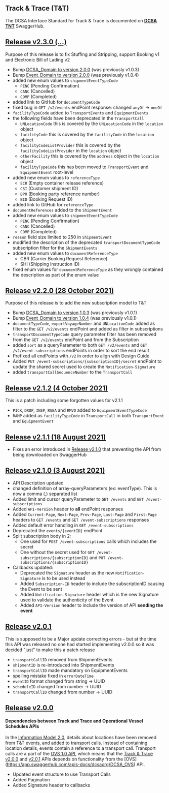 ## Track & Trace (T&T)

The DCSA Interface Standard for Track & Trace is documented on [**DCSA TNT**](https://app.swaggerhub.com/apis/dcsaorg/DCSA_TNT) SwaggerHub.

<a name="v230"></a>[Release v2.3.0 (...)](https://app.swaggerhub.com/apis-docs/dcsaorg/DCSA_TNT/2.3.0)
---
Purpose of this release is to fix Stuffing and Stripping, support Booking v1 and Electronic Bill of Lading v2
- Bump [DCSA_Domain to version 2.0.0](https://github.com/dcsaorg/DCSA-OpenAPI/tree/master/domain/dcsa#v103) (was previously v1.0.3)
- Bump [Event_Domain to version 2.0.0](https://github.com/dcsaorg/DCSA-OpenAPI/tree/master/domain/event#v104) (was previously v1.0.4)
- added new enum values to `shipmentEventTypeCode`
  - `PENC` (Pending Confirmation)
  - `CANC` (Cancelled)
  - `COMP` (Completed)
- added link to GitHub for `documentTypeCode`
- fixed bug in `GET /v2/events` endPoint response: changed `anyOf` -> `oneOf`
- `facilityTypeCode` added to `TransportEvents` and `EquipmentEvents`
- the following fields have been deprecated in the `TransportCall`
  - `UNLocationCode` this is covered by the `UNLocationCode` in the `location` object
  - `facilityCode` this is covered by the `facilityCode` in the `location` object
  - `facilityCodeListProvider` this is covered by the `facilityCodeListProvider` in the `location` object
  - `otherFacility` this is covered by the `address` object in the `location` object
  - `facilityTypeCode` this has been moved to `TransportEvent` and `EquipmentEvent` root-level
- added new enum values to `referenceType`
  - `ECR` (Empty container release reference)
  - `CSI` (Customer shipment ID)
  - `BPR` (Booking party reference number)
  - `BID` (Booking Request ID)
- added link to GitHub for `referenceType`
- `documentReferences` added to the `ShipmentEvent`
- added new enum values to `shipmentEventTypeCode`
  - `PENC` (Pending Confirmation)
  - `CANC` (Cancelled)
  - `COMP` (Completed)
- `reason` field size limited to 250 in `ShipmentEvent`
- modified the description of the deprecated `transportDocumentTypeCode` subscription filter for the `ShipmentEvents`
- added new enum values to `documentReferenceType`
  - CBR (Carrier Booking Request Reference)
  - SHI (Shipping Instruction ID)
- fixed enum values for `documentReferenceType` as they wrongly contained the description as part of the enum value


<a name="v220"></a>[Release v2.2.0 (28 October 2021)](https://app.swaggerhub.com/apis-docs/dcsaorg/DCSA_TNT/2.2.0)
---
Purpose of this release is to add the new subscription model to T&T
- Bump [DCSA_Domain to version 1.0.3](https://github.com/dcsaorg/DCSA-OpenAPI/tree/master/domain/dcsa#v103) (was previously v1.0.1)
- Bump [Event_Domain to version 1.0.4](https://github.com/dcsaorg/DCSA-OpenAPI/tree/master/domain/event#v104) (was previously v1.0.1)
- `documentTypeCode`, `exportVoyageNumber` and `UNLocationCode` added as filter to the `GET /v2/events` endPoint and added as filter in subscriptions
- `transportDocumentTypeCode` query parameter filter has been removed from the `GET /v2/events` endPoint and from the Subscription
- added `sort` as a queryParameter to both `GET /v2/events` and `GET /v2/event-subscriptions` endPoints in order to sort the end result
- Prefixed all endPoints with `/v2` in order to align with Design Guide
- Added `PUT /event-subscriptions/{subscriptionID}/secret` endPoint to update the shared secret used to create the `Notification-Signature`
- added `transportCallSequenceNumber` to the `TransportCall`

<a name="v212"></a>[Release v2.1.2 (4 October 2021)](https://app.swaggerhub.com/apis-docs/dcsaorg/DCSA_TNT/2.1.2)
---
This is a patch including some forgotten values for v2.1.1
- `PICK`, `DROP`, `INSP`, `RSEA` and `RMVD` added to `EquipmentEventTypeCode`
- `RAMP` added as `facilityTypeCode` in `TransportCall` in both `TransportEvent` and `EquipmentEvent`

<a name="v211"></a>[Release v2.1.1 (18 August 2021)](https://app.swaggerhub.com/apis-docs/dcsaorg/DCSA_TNT/2.1.1)
---
- Fixes an error introduced in [Release v2.1.0](#v210) that preventing the API from being downloaded on SwaggerHub

<a name="v210"></a>[Release v2.1.0 (3 August 2021)](https://app.swaggerhub.com/apis-docs/dcsaorg/DCSA_TNT/2.1.0)
---
- API Description updated
- changed definition of array-queryParameters (ex: eventType). This is now a comma (,) separated list
- Added limit and cursor queryParameter to `GET /events` and `GET /event-subscriptions`
- Added `API-Version` header to **all** endPoint responses
- Added `Current-Page`, `Next-Page`, `Prev-Page`, `Last-Page` and `First-Page` headers to `GET /events` and `GET /event-subscriptions` responses
- Added default error handling in `GET /event-subscriptions`
- Deprecated the `events/{eventID}` endPoint
- Split subscription body in 2:
  - One used for `POST /event-subscriptions` calls which includes the secret
  - One without the secret used for `GET /event-subscriptions/{subscriptionID}` and `PUT /event-subscriptions/{subscriptionID}`
- Callbacks updated:
  - Deprecated the `Signature` header as the new `Notification-Signature` is to be used instead
  - Added `Subscription-ID` header to include the subscriptionID causing the Event to be sent
  - Added `Notification-Signature` header which is the new Signature used to validate the authenticity of the Event
  - Added `API-Version` header to include the version of API **sending the event**

<a name="v201"></a>[Release v2.0.1](https://app.swaggerhub.com/apis-docs/dcsaorg/DCSA_TNT/2.0.1)
---
This is supposed to be a Major update correcting errors - but at the time this API was released no one had started implementing v2.0.0 so it was decided "just" to make this a patch release

- `transportCallID` removed from ShipmentEvents
- `shipmentID` is re-introduced into ShipmentEvents
- `transportCallID` made mandatory on EquipmentEvents
- spelling mistake fixed in `errorDateTime`
- `eventID` format changed from string -> UUID
- `scheduleID` changed from number -> UUID
- `transportCallID` changed from number -> UUID

<a name="v200"></a>[Release v2.0.0](https://app.swaggerhub.com/apis-docs/dcsaorg/DCSA_TNT/2.0.0)
---
#### Dependencies between Track and Trace and Operational Vessel Schedules APIs
In the [Information Model 2.0](https://dcsa.org/wp-content/uploads/2020/07/DCSA-Information-model-2.0-vF.pdf), details about locations have been removed from T&T events, and added to transport calls. Instead of containing location details, events contain a reference to a transport call. Transport calls are a part of the [OVS 1.0 API](https://app.swaggerhub.com/apis/dcsaorg/DCSA_OVS/1.0.1), which means that the [Track & Trace](https://app.swaggerhub.com/apis/dcsaorg/DCSA_TNT) [v2.0.0](https://app.swaggerhub.com/apis-docs/dcsaorg/DCSA_TNT/2.0.0) and [v2.0.1](https://app.swaggerhub.com/apis-docs/dcsaorg/DCSA_TNT/2.0.1) APIs depends on functionality from the [OVS] (https://app.swaggerhub.com/apis-docs/dcsaorg/DCSA_OVS) API.

- Updated event structure to use Transport Calls
- Added Pagination
- Added Signature header to callbacks
